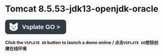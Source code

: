 # Tomcat 8.5.53-jdk13-openjdk-oracle

<a href="https://www.vsplate.com/?docker-compose=https://github.com/vsplate/dcenvs/tomcat/8.5.53-jdk13-openjdk-oracle"><img alt="VSPLATE GO" src="https://raw.githubusercontent.com/vsplate/images/master/vsgo_btn.png" width="200px"></a>

**Click the `VSPLATE GO` button to launch a demo online / 点击`VSPLATE GO`按钮创建在线环境**
